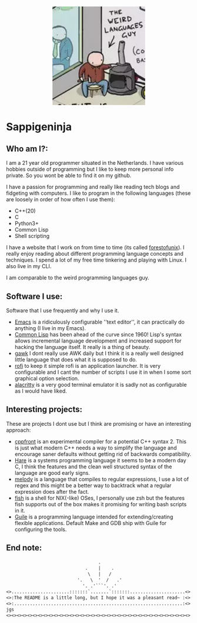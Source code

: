 <p align="center">
  <img src="weird_languages_guy.png" width="50%" alt="This is me" />
</p>

Sappigeninja
============
Who am I?:
---------
I am a 21 year old programmer situated in the Netherlands.
I have various hobbies outside of programming but I like to keep more personal info private.
So you wont be able to find it on my github.

I have a passion for programming and really like reading tech blogs and fidgeting with computers.
I like to program in the following languages (these are loosely in order of how often I use them):
+ C++(20)
+ C
+ Python3+
+ Common Lisp
+ Shell scripting

I have a website that I work on from time to time (its called [forestofunix](https://forestofunix.xyz)).
I really enjoy reading about different programming language concepts and techniques.
I spend a lot of my free time tinkering and playing with Linux.
I also live in my CLI.

I am comparable to the weird programming languages guy.

Software I use:
---------------
Software that I use frequently and why I use it.
+ [Emacs](https://www.gnu.org/software/emacs/) is a ridiculously configurable ''text editor'', it can practically do anything (I live in my Emacs).
+ [Common Lisp](https://common-lisp.net/) has been ahead of the curve since 1960! Lisp's syntax allows incremental language development and increased support for hacking the language itself. It really is a thing of beauty.
+ [gawk](https://savannah.gnu.org/git/?group=gawk) I dont really use AWK daily but I think it is a really well designed little language that does what it is supposed to do.
+ [rofi](https://github.com/davatorium/rofi) to keep it simple rofi is an application launcher. It is very configurable and I cant the number of scripts I use it in when I some sort graphical option selection.
+ [alacritty](https://github.com/alacritty/alacritty) is a very good terminal emulator it is sadly not as configurable as I would have liked.

Interesting projects:
--------------------
These are projects I dont use but I think are promising or have an interesting approach:
+ [cppfront](https://github.com/hsutter/cppfront) is an experimental compiler for a potential C++ syntax 2. This is just what modern C++ needs a way to simplify the language and encourage saner defaults without getting rid of backwards compatibility.
+ [Hare](https://harelang.org/) is a systems programming language it seems to be a modern day C, I think the features and the clean well structured syntax of the language are good early signs.
+ [melody](https://github.com/yoav-lavi/melody) is a language that compiles to regular expressions, I use a lot of regex and this might be a better way to backtrack what a regular expression does after the fact.
+ [fish](https://fishshell.com/) is a shell for NIX(-like) OSes, I personally use zsh but the features fish supports out of the box makes it promising for writing bash scripts in it.
+ [Guile](https://www.gnu.org/software/guile/) is a programming language intended for extending/creating flexible applications. Default Make and GDB ship with Guile for configuring the tools.

End note:
---------
```
                                   .
                              .    |    .
                               \   |   /
                           '.   \  '  /   .'
                             '. .'```'. .'
<>......................:::::::`.......`:::::::.....................<>
<>:The README is a little long, but I hope it was a pleasant read~ :<>
<>:................................................................:<> jgs
<><><><><><><><><><><><><><><><><><><><><><><><><><><><><><><><><><><>
```
